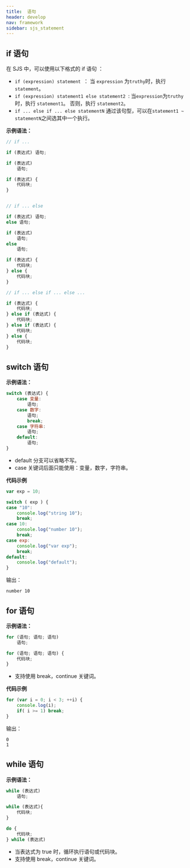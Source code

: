 ```yaml
---
title:  语句
header: develop
nav: framework
sidebar: sjs_statement
---
```


## if 语句

在 SJS 中，可以使用以下格式的 if 语句 ：

- `if (expression) statement `： 当 `expression` 为`truthy`时，执行 `statement`。
- `if (expression) statement1 else statement2 `: 当`expression`为`truthy`时，执行 `statement1`。 否则，执行 `statement2`。
- `if ... else if ... else statementN` 通过该句型，可以在`statement1 ~ statementN`之间选其中一个执行。

**示例语法：**

```js
// if ...

if (表达式) 语句;

if (表达式)
    语句;

if (表达式) {
    代码块;
}


// if ... else

if (表达式) 语句;
else 语句;

if (表达式)
    语句;
else
    语句;

if (表达式) {
    代码块;
} else {
    代码块;
}

// if ... else if ... else ...

if (表达式) {
    代码块;
} else if (表达式) {
    代码块;
} else if (表达式) {
    代码块;
} else {
    代码块;
}
```

## switch 语句

**示例语法：**

```js
switch (表达式) {
    case 变量:
        语句;
    case 数字:
        语句;
        break;
    case 字符串:
        语句;
    default:
        语句;
}
```

- default 分支可以省略不写。
- case 关键词后面只能使用：变量，数字，字符串。

**代码示例**

```js
var exp = 10;

switch ( exp ) {
case "10":
    console.log("string 10");
    break;
case 10:
    console.log("number 10");
    break;
case exp:
    console.log("var exp");
    break;
default:
    console.log("default");
}
```

输出：

```
number 10
```

## for 语句

**示例语法：**

```js
for (语句; 语句; 语句)
    语句;

for (语句; 语句; 语句) {
    代码块;
}
```

- 支持使用 break，continue 关键词。

**代码示例**

```js
for (var i = 0; i < 3; ++i) {
    console.log(i);
    if( i >= 1) break;
}
```

输出：

```
0
1
```

## while 语句

**示例语法：**

```js
while (表达式)
    语句;

while (表达式){
    代码块;
}

do {
    代码块;
} while (表达式)
```

- 当表达式为 true 时，循环执行语句或代码块。
- 支持使用 break，continue 关键词。
